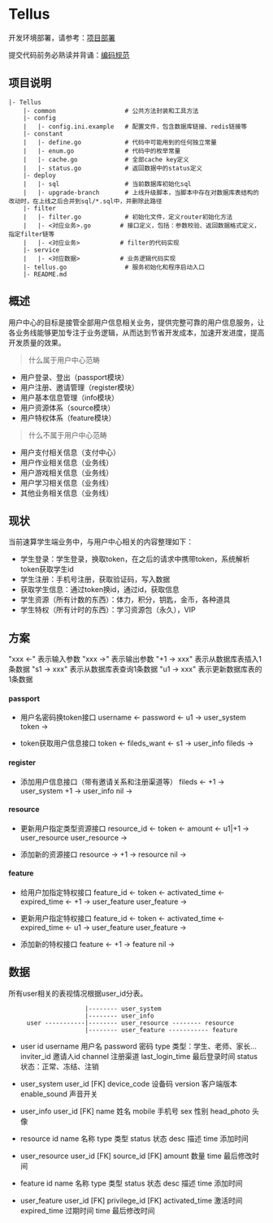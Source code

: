 # Tellus

开发环境部署，请参考：[项目部署](https://git.oschina.net/SusuanServer/Tellus/wikis/项目部署)

提交代码前务必熟读并背诵：[编码规范](https://git.oschina.net/SusuanServer/Tellus/wikis/编码规范)

## 项目说明

```
|- Tellus
    |- common                   # 公共方法封装和工具方法
    |- config
    |   |- config.ini.example   # 配置文件，包含数据库链接、redis链接等
    |- constant
    |   |- define.go            # 代码中可能用到的任何独立常量
    |   |- enum.go              # 代码中的枚举常量
    |   |- cache.go             # 全部cache key定义
    |   |- status.go            # 返回数据中的status定义
    |- deploy
    |   |- sql                  # 当前数据库初始化sql
    |   |- upgrade-branch       # 上线升级脚本，当脚本中存在对数据库表结构的改动时，在上线之后合并到sql/*.sql中，并删除此路径
    |- filter
    |   |- filter.go            # 初始化文件，定义router初始化方法
    |   |- <对应业务>.go        # 接口定义，包括：参数校验、返回数据格式定义，指定filter链等
    |   |- <对应业务>           # filter的代码实现
    |- service
    |   |- <对应数据>           # 业务逻辑代码实现
    |- tellus.go                # 服务初始化和程序启动入口
    |- README.md
```

## 概述
用户中心的目标是接管全部用户信息相关业务，提供完整可靠的用户信息服务，让各业务线能够更加专注于业务逻辑，从而达到节省开发成本，加速开发进度，提高开发质量的效果。

> 什么属于用户中心范畴
- 用户登录、登出（passport模块）
- 用户注册、邀请管理（register模块）
- 用户基本信息管理（info模块）
- 用户资源体系（source模块）
- 用户特权体系（feature模块）

> 什么不属于用户中心范畴
- 用户支付相关信息（支付中心）
- 用户作业相关信息（业务线）
- 用户游戏相关信息（业务线）
- 用户学习相关信息（业务线）
- 其他业务相关信息（业务线）

## 现状
当前速算学生端业务中，与用户中心相关的内容整理如下：
- 学生登录：学生登录，换取token，在之后的请求中携带token，系统解析token获取学生id
- 学生注册：手机号注册，获取验证码，写入数据
- 获取学生信息：通过token换id，通过id，获取信息
- 学生资源（所有计数的东西）：体力，积分，钥匙，金币，各种道具
- 学生特权（所有计时的东西）：学习资源包（永久），VIP

## 方案
"xxx <-" 表示输入参数
"xxx ->" 表示输出参数
"+1 -> xxx" 表示从数据库表插入1条数据
"s1 -> xxx" 表示从数据库表查询1条数据
"u1 -> xxx" 表示更新数据库表的1条数据

#### passport
- 用户名密码换token接口
username <-
password <-
u1 -> user_system
token ->

- token获取用户信息接口
token <-
fileds_want <-
s1 -> user_info
fileds ->

#### register
- 添加用户信息接口（带有邀请关系和注册渠道等）
fileds <-
+1 -> user_system
+1 -> user_info
nil ->

#### resource
- 更新用户指定类型资源接口
resource_id <-
token <-
amount <-
u1|+1 -> user_resource
user_resource ->

- 添加新的资源接口
resource ->
+1 -> resource
nil ->

#### feature
- 给用户加指定特权接口
feature_id <-
token <-
activated_time <-
expired_time <-
+1 -> user_feature
user_feature ->

- 更新用户指定特权接口
feature_id <-
token <-
activated_time <-
expired_time <-
u1 -> user_feature
user_feature ->

- 添加新的特权接口
feature <-
+1 -> feature
nil ->

## 数据
所有user相关的表视情况根据user_id分表。
```
                     |-------- user_system
                     |-------- user_info
     user -----------|-------- user_resource -------- resource
                     |-------- user_feature ----------- feature
```

- user
id
username 用户名
password 密码
type 类型：学生、老师、家长...
inviter_id 邀请人id
channel 注册渠道
last_login_time 最后登录时间
status 状态：正常、冻结、注销

- user_system
user_id [FK]
device_code 设备码
version 客户端版本
enable_sound 声音开关

- user_info
user_id [FK]
name 姓名
mobile 手机号
sex 性别
head_photo 头像

- resource
id
name 名称
type 类型
status 状态
desc 描述
time 添加时间

- user_resource
user_id [FK]
source_id [FK]
amount 数量
time 最后修改时间

- feature
id
name 名称
type 类型
status 状态
desc 描述
time 添加时间

- user_feature
user_id [FK]
privilege_id [FK]
activated_time 激活时间
expired_time 过期时间
time 最后修改时间
